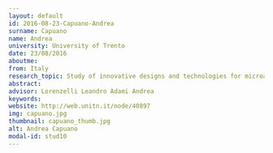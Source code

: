 ```yaml
---
layout: default 
id: 2016-08-23-Capuano-Andrea
surname: Capuano
name: Andrea
university: University of Trento
date: 23/08/2016
aboutme: 
from: Italy
research_topic: Study of innovative designs and technologies for microanalytical systems
abstract: 
advisor: Lorenzelli Leandro Adami Andrea
keywords: 
website: http://web.unitn.it/node/40897
img: capuano.jpg
thumbnail: capuano_thumb.jpg
alt: Andrea Capuano
modal-id: stud10
---
```

